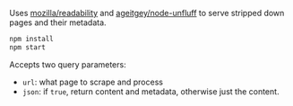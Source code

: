 Uses [mozilla/readability](https://github.com/mozilla/readability) and [ageitgey/node-unfluff](https://github.com/ageitgey/node-unfluff) to serve stripped down pages and their metadata.

```sh
npm install
npm start
```

Accepts two query parameters:
* `url`: what page to scrape and process
* `json`: if `true`, return content and metadata, otherwise just the content.
